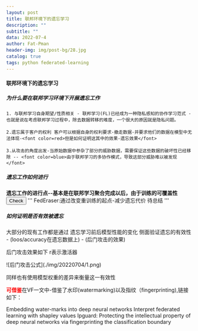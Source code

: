 ```yaml
---
layout: post
title: 联邦环境下的遗忘学习
description: ""
subtitle: ""
data: 2022-07-4
author: Fat-Pman 
header-img: img/post-bg/28.jpg
catalog: true
tags: python federated-learning
---
```


#### 联邦环境下的遗忘学习

##### 为什么要在联邦学习环境下开展遗忘工作

    1. 与联邦学习自身期望/性质相关 - 联邦学习(FL)已经成为一种隐私感知的协作学习范式 - 也就是说在考虑联邦学习过程中，除去数据转移的难度，一个很大的原因就是隐私问题。

    2.遗忘属于客户的权利 客户可以根据自身的权利要求-撤走数据-并要求他们的数据在模型中无法体现-<font color=red>但是如何证明这其中的效果-遗忘效果</font>

    3.从攻击的角度出发-当原始数据中参杂了部分的威胁数据，需要保证这些数据的破坏性已经移除 -- <font color=blue>由于联邦学习的多协作模式，导致这部分威胁难以被发现</font>

##### 遗忘工作如何进行

<strong>遗忘工作的进行点--基本是在联邦学习聚合完成以后，由于训练的可覆盖性</strong>
<button>Check</button>
'''
    FedEraser:通过改变重训练的起点-减少遗忘代价
    待总结
'''

##### 如何证明是否有效被遗忘

大部分的现有工作都是通过 遗忘学习前后模型性能的变化 侧面验证遗忘的有效性 - (loos/accuracy在遗忘数据上) - (后门攻击的效果)
<p>
    后门攻击效果如下 r表示激活器
</p>
    ![后门攻击公式](./img/20220704/1.png)

同样也有使用模型权重的差异来衡量这一有效性

<font color=red><strong>可借鉴</strong></font>在VF一文中-借鉴了水印(watermarking)以及指纹（fingerprinting),链接如下：
<link ref="https://arxiv.org/pdf/1701.04082.pdf">Embedding water-marks into deep neural networks</link>
<link ref="https://arxiv.org/ftp/arxiv/papers/1905/1905.04519.pdf">Interpret federated learning with shapley values</link>
<link ref="https://arxiv.org/pdf/1910.12903v1.pdf">Ipguard: Protecting the intellectual property of deep neural networks via fingerprinting the classification boundary</link>